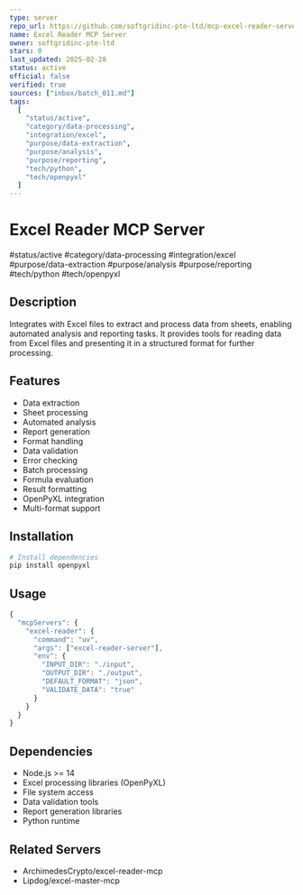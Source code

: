 ```yaml
---
type: server
repo_url: https://github.com/softgridinc-pte-ltd/mcp-excel-reader-server
name: Excel Reader MCP Server
owner: softgridinc-pte-ltd
stars: 0
last_updated: 2025-02-28
status: active
official: false
verified: true
sources: ["inbox/batch_011.md"]
tags:
  [
    "status/active",
    "category/data-processing",
    "integration/excel",
    "purpose/data-extraction",
    "purpose/analysis",
    "purpose/reporting",
    "tech/python",
    "tech/openpyxl"
  ]
---
```


# Excel Reader MCP Server

#status/active #category/data-processing #integration/excel #purpose/data-extraction #purpose/analysis #purpose/reporting #tech/python #tech/openpyxl

## Description

Integrates with Excel files to extract and process data from sheets, enabling automated analysis and reporting tasks. It provides tools for reading data from Excel files and presenting it in a structured format for further processing.

## Features

- Data extraction
- Sheet processing
- Automated analysis
- Report generation
- Format handling
- Data validation
- Error checking
- Batch processing
- Formula evaluation
- Result formatting
- OpenPyXL integration
- Multi-format support

## Installation

```bash
# Install dependencies
pip install openpyxl
```

## Usage

```javascript
{
  "mcpServers": {
    "excel-reader": {
      "command": "uv",
      "args": ["excel-reader-server"],
      "env": {
        "INPUT_DIR": "./input",
        "OUTPUT_DIR": "./output",
        "DEFAULT_FORMAT": "json",
        "VALIDATE_DATA": "true"
      }
    }
  }
}
```

## Dependencies

- Node.js >= 14
- Excel processing libraries (OpenPyXL)
- File system access
- Data validation tools
- Report generation libraries
- Python runtime

## Related Servers

- ArchimedesCrypto/excel-reader-mcp
- Lipdog/excel-master-mcp